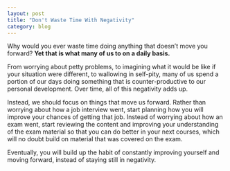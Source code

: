 ```yaml
---
layout: post
title: "Don't Waste Time With Negativity"
category: blog
---
```


Why would you ever waste time doing anything that doesn’t move you forward? **Yet that is what many of us to on a daily basis.**

From worrying about petty problems, to imagining what it would be like if your situation were different, to wallowing in self-pity, many of us spend a portion of our days doing something that is counter-productive to our personal development. Over time, all of this negativity adds up.

Instead, we should focus on things that move us forward. Rather than worrying about how a job interview went, start planning how you will improve your chances of getting that job. Instead of worrying about how an exam went, start reviewing the content and improving your understanding of the exam material so that you can do better in your next courses, which will no doubt build on material that was covered on the exam.

Eventually, you will build up the habit of constantly improving yourself and moving forward, instead of staying still in negativity.
